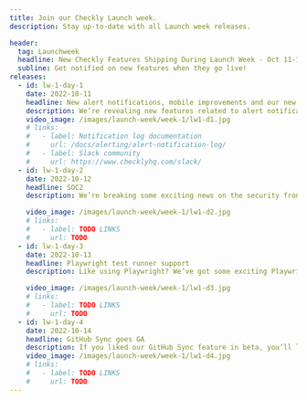 ```yaml
---
title: Join our Checkly Launch week.
description: Stay up-to-date with all Launch week releases.

header:
  tag: Launchweek
  headline: New Checkly Features Shipping During Launch Week - Oct 11-14
  subline: Get notified on new features when they go live!
releases:
  - id: lw-1-day-1
    date: 2022-10-11
    headline: New alert notifications, mobile improvements and our new community
    description: We’re revealing new features related to alert notifications, mobile app responsiveness, and a new Checkly community.
    video_image: /images/launch-week/week-1/lw1-d1.jpg
    # links:
    #   - label: Notification log documentation
    #     url: /docs/alerting/alert-notification-log/
    #   - label: Slack community
    #     url: https://www.checklyhq.com/slack/
  - id: lw-1-day-2
    date: 2022-10-12
    headline: SOC2
    description: We’re breaking some exciting news on the security front for Checkly, focused on SOC II Type 1 certification.

    video_image: /images/launch-week/week-1/lw1-d2.jpg
    # links:
    #   - label: TODO LINKS
    #     url: TODO
  - id: lw-1-day-3
    date: 2022-10-13
    headline: Playwright test runner support
    description: Like using Playwright? We’ve got some exciting Playwright-related news we’ll be sharing on Thursdsay.

    video_image: /images/launch-week/week-1/lw1-d3.jpg
    # links:
    #   - label: TODO LINKS
    #     url: TODO
  - id: lw-1-day-4
    date: 2022-10-14
    headline: GitHub Sync goes GA
    description: If you liked our GitHub Sync feature in beta, you’ll love the deep-dive Stefan has planned.
    video_image: /images/launch-week/week-1/lw1-d4.jpg
    # links:
    #   - label: TODO LINKS
    #     url: TODO
---
```


